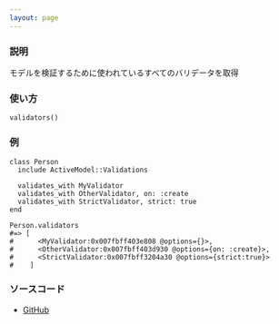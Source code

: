 ```yaml
---
layout: page
---
```


### 説明

モデルを検証するために使われているすべてのバリデータを取得

### 使い方

    validators()

### 例

    class Person
      include ActiveModel::Validations

      validates_with MyValidator
      validates_with OtherValidator, on: :create
      validates_with StrictValidator, strict: true
    end

    Person.validators
    #=> [
    #      <MyValidator:0x007fbff403e808 @options={}>,
    #      <OtherValidator:0x007fbff403d930 @options={on: :create}>,
    #      <StrictValidator:0x007fbff3204a30 @options={strict:true}>
    #    ]

### ソースコード

- [GitHub](https://github.com/rails/rails/blob/984c3ef2775781d47efa9f541ce570daa2434a80/activemodel/lib/active_model/validations.rb#L192)
